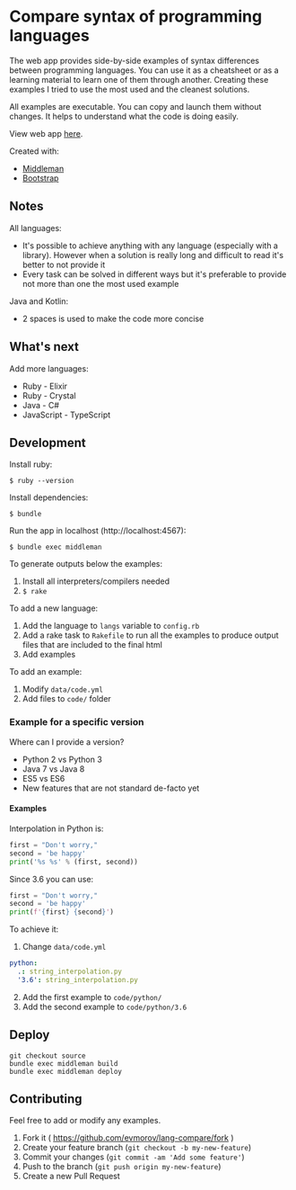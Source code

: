# Compare syntax of programming languages

The web app provides side-by-side examples of syntax differences between programming languages. You can use it as a cheatsheet or as a learning material to learn one of them through another. Creating these examples I tried to use the most used and the cleanest solutions.

All examples are executable. You can copy and launch them without changes. It helps to understand what the code is doing easily.

View web app [here](https://evmorov.github.io/lang-compare).

Created with:

- [Middleman](https://middlemanapp.com)
- [Bootstrap](https://getbootstrap.com)

## Notes

All languages:

- It's possible to achieve anything with any language (especially with a library). However when a solution is really long and difficult to read it's better to not provide it
- Every task can be solved in different ways but it's preferable to provide not more than one the most used example

Java and Kotlin:

- 2 spaces is used to make the code more concise

## What's next

Add more languages:

* Ruby - Elixir
* Ruby - Crystal
* Java - C#
* JavaScript - TypeScript

## Development

Install ruby:

    $ ruby --version

Install dependencies:

    $ bundle

Run the app in localhost (http://localhost:4567):

    $ bundle exec middleman

To generate outputs below the examples:

1. Install all interpreters/compilers needed
2. `$ rake`

To add a new language:

1. Add the language to `langs` variable to `config.rb`
2. Add a rake task to `Rakefile` to run all the examples to produce output files that are included to the final html
3. Add examples

To add an example:

1. Modify `data/code.yml`
2. Add files to `code/` folder

### Example for a specific version

Where can I provide a version?

- Python 2 vs Python 3
- Java 7 vs Java 8
- ES5 vs ES6
- New features that are not standard de-facto yet

#### Examples

Interpolation in Python is:

```python
first = "Don't worry,"
second = 'be happy'
print('%s %s' % (first, second))
```

Since 3.6 you can use:

```python
first = "Don't worry,"
second = 'be happy'
print(f'{first} {second}')
```

To achieve it:

1. Change `data/code.yml`
```yaml
python:
  .: string_interpolation.py
  '3.6': string_interpolation.py
```
2. Add the first example to `code/python/`
3. Add the second example to `code/python/3.6`

## Deploy

```
git checkout source
bundle exec middleman build
bundle exec middleman deploy
```

## Contributing

Feel free to add or modify any examples.

1. Fork it ( https://github.com/evmorov/lang-compare/fork )
2. Create your feature branch (`git checkout -b my-new-feature`)
3. Commit your changes (`git commit -am 'Add some feature'`)
4. Push to the branch (`git push origin my-new-feature`)
5. Create a new Pull Request
